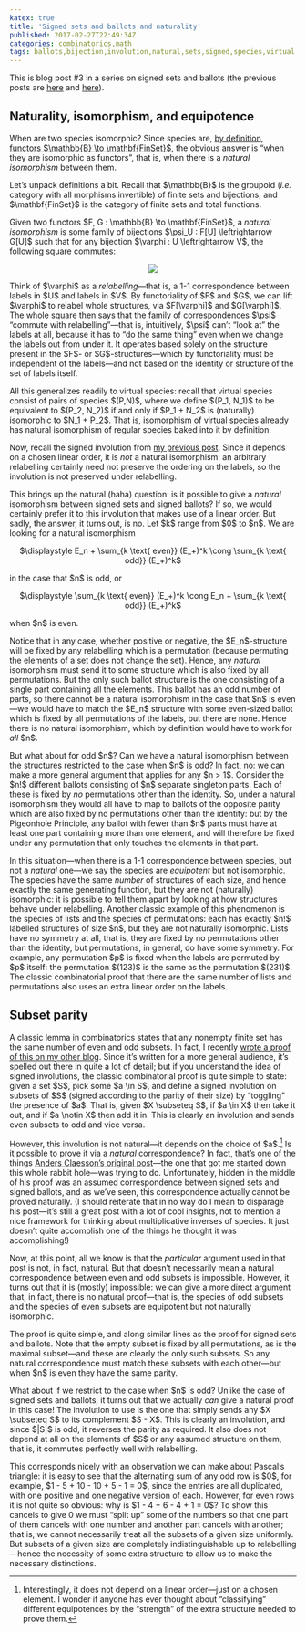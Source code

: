 ```yaml
---
katex: true
title: 'Signed sets and ballots and naturality'
published: 2017-02-27T22:49:34Z
categories: combinatorics,math
tags: ballots,bijection,involution,natural,sets,signed,species,virtual
---
```


<p>This is blog post #3 in a series on signed sets and ballots (the previous posts are <a href="https://byorgey.github.io/blog/posts/2017/02/20/signed-sets-and-ballots-part-1.html">here</a> and <a href="https://byorgey.github.io/blog/posts/2017/02/24/signed-sets-and-ballots-part-2.html">here</a>).</p>
<h2 id="naturality-isomorphism-and-equipotence">Naturality, isomorphism, and equipotence</h2>
<p>When are two species isomorphic? Since species are, <a href="https://byorgey.github.io/blog/posts/2012/11/20/combinatorial-species-definition.html">by definition</a>, <a href="https://byorgey.github.io/blog/posts/2012/12/06/species-definition-clarification-and-exercises.html">functors $\mathbb{B} \to \mathbf{FinSet}$</a>, the obvious answer is “when they are isomorphic as functors”, that is, when there is a <em>natural isomorphism</em> between them.</p>
<p>Let’s unpack definitions a bit. Recall that $\mathbb{B}$ is the groupoid (<em>i.e.</em> category with all morphisms invertible) of finite sets and bijections, and $\mathbf{FinSet}$ is the category of finite sets and total functions.</p>
<p>Given two functors $F, G : \mathbb{B} \to \mathbf{FinSet}$, a <em>natural isomorphism</em> is some family of bijections $\psi_U : F[U] \leftrightarrow G[U]$ such that for any bijection $\varphi : U \leftrightarrow V$, the following square commutes:</p>
<div style="text-align:center;">
<div class="figure">
<img src="http://mathurl.com/zkplcov.png" />

</div>
</div>
<p>Think of $\varphi$ as a <em>relabelling</em>—that is, a 1-1 correspondence between labels in $U$ and labels in $V$. By functoriality of $F$ and $G$, we can lift $\varphi$ to relabel whole structures, via $F[\varphi]$ and $G[\varphi]$. The whole square then says that the family of correspondences $\psi$ “commute with relabelling”—that is, intuitively, $\psi$ can’t “look at” the labels at all, because it has to “do the same thing” even when we change the labels out from under it. It operates based solely on the structure present in the $F$- or $G$-structures—which by functoriality must be independent of the labels—and not based on the identity or structure of the set of labels itself.</p>
<p>All this generalizes readily to virtual species: recall that virtual species consist of pairs of species $(P,N)$, where we define $(P_1, N_1)$ to be equivalent to $(P_2, N_2)$ if and only if $P_1 + N_2$ is (naturally) isomorphic to $N_1 + P_2$. That is, isomorphism of virtual species already has natural isomorphism of regular species baked into it by definition.</p>
<p>Now, recall the signed involution from <a href="https://byorgey.github.io/blog/posts/2017/02/24/signed-sets-and-ballots-part-2.html">my previous post</a>. Since it depends on a chosen linear order, it is <em>not</em> a natural isomorphism: an arbitrary relabelling certainly need not preserve the ordering on the labels, so the involution is not preserved under relabelling.</p>
<p>This brings up the natural (haha) question: is it possible to give a <em>natural</em> isomorphism between signed sets and signed ballots? If so, we would certainly prefer it to this involution that makes use of a linear order. But sadly, the answer, it turns out, is no. Let $k$ range from $0$ to $n$. We are looking for a natural isomorphism</p>
<p><div style="text-align:center;">
$\displaystyle E_n + \sum_{k \text{ even}} (E_+)^k \cong \sum_{k \text{ odd}} (E_+)^k$
</div></p>
<p>in the case that $n$ is odd, or</p>
<p><div style="text-align:center;">
$\displaystyle \sum_{k \text{ even}} (E_+)^k \cong E_n + \sum_{k \text{ odd}} (E_+)^k$
</div></p>
<p>when $n$ is even.</p>
<p>Notice that in any case, whether positive or negative, the $E_n$-structure will be fixed by any relabelling which is a permutation (because permuting the elements of a set does not change the set). Hence, any <em>natural</em> isomorphism must send it to some structure which is also fixed by all permutations. But the only such ballot structure is the one consisting of a single part containing all the elements. This ballot has an odd number of parts, so there cannot be a natural isomorphism in the case that $n$ is even—we would have to match the $E_n$ structure with some even-sized ballot which is fixed by all permutations of the labels, but there are none. Hence there is no natural isomorphism, which by definition would have to work for <em>all</em> $n$.</p>
<p>But what about for odd $n$? Can we have a natural isomorphism between the structures restricted to the case when $n$ is odd? In fact, no: we can make a more general argument that applies for any $n > 1$. Consider the $n!$ different ballots consisting of $n$ separate singleton parts. Each of these is fixed by <em>no</em> permutations other than the identity. So, under a natural isomorphism they would all have to map to ballots of the opposite parity which are also fixed by no permutations other than the identity: but by the Pigeonhole Principle, any ballot with fewer than $n$ parts must have at least one part containing more than one element, and will therefore be fixed under any permutation that only touches the elements in that part.</p>
<p>In this situation—when there is a 1-1 correspondence between species, but not a <em>natural</em> one—we say the species are <em>equipotent</em> but not isomorphic. The species have the same <em>number</em> of structures of each size, and hence exactly the same generating function, but they are not (naturally) isomorphic: it is possible to tell them apart by looking at how structures behave under relabelling. Another classic example of this phenomenon is the species of lists and the species of permutations: each has exactly $n!$ labelled structures of size $n$, but they are not naturally isomorphic. Lists have no symmetry at all, that is, they are fixed by no permutations other than the identity, but permutations, in general, do have some symmetry. For example, any permutation $p$ is fixed when the labels are permuted by $p$ itself: the permutation $(123)$ is the same as the permutation $(231)$. The classic combinatorial proof that there are the same number of lists and permutations also uses an extra linear order on the labels.</p>
<h2 id="subset-parity">Subset parity</h2>
<p>A classic lemma in combinatorics states that any nonempty finite set has the same number of even and odd subsets. In fact, I recently <a href="https://mathlesstraveled.com/2016/12/03/the-mobius-function-proof-part-2-the-subset-parity-lemma/">wrote a proof of this on my other blog</a>. Since it’s written for a more general audience, it’s spelled out there in quite a lot of detail; but if you understand the idea of signed involutions, the classic combinatorial proof is quite simple to state: given a set $S$, pick some $a \in S$, and define a signed involution on subsets of $S$ (signed according to the parity of their size) by “toggling” the presence of $a$. That is, given $X \subseteq S$, if $a \in X$ then take it out, and if $a \notin X$ then add it in. This is clearly an involution and sends even subsets to odd and vice versa.</p>
<p>However, this involution is not natural—it depends on the choice of $a$.<a href="#fn1" class="footnoteRef" id="fnref1"><sup>1</sup></a> Is it possible to prove it via a <em>natural</em> correspondence? In fact, that’s one of the things <a href="http://akc.is/blog/2017-02-18-Inverse-species-and-sign-reversing-involutions.html">Anders Claesson’s original post</a>—the one that got me started down this whole rabbit hole—was trying to do. Unfortunately, hidden in the middle of his proof was an assumed correspondence between signed sets and signed ballots, and as we’ve seen, this correspondence actually cannot be proved naturally. (I should reiterate that in no way do I mean to disparage his post—it’s still a great post with a lot of cool insights, not to mention a nice framework for thinking about multiplicative inverses of species. It just doesn’t quite accomplish one of the things he thought it was accomplishing!)</p>
<p>Now, at this point, all we know is that the <em>particular</em> argument used in that post is not, in fact, natural. But that doesn’t necessarily mean a natural correspondence between even and odd subsets is impossible. However, it turns out that it is (mostly) impossible: we can give a more direct argument that, in fact, there is no natural proof—that is, the species of odd subsets and the species of even subsets are equipotent but not naturally isomorphic.</p>
<p>The proof is quite simple, and along similar lines as the proof for signed sets and ballots. Note that the empty subset is fixed by all permutations, as is the maximal subset—and these are clearly the only such subsets. So any natural correspondence must match these subsets with each other—but when $n$ is even they have the same parity.</p>
<p>What about if we restrict to the case when $n$ is odd? Unlike the case of signed sets and ballots, it turns out that we actually <em>can</em> give a natural proof in this case! The involution to use is the one that simply sends any $X \subseteq S$ to its complement $S - X$. This is clearly an involution, and since $|S|$ is odd, it reverses the parity as required. It also does not depend at all on the elements of $S$ or any assumed structure on them, that is, it commutes perfectly well with relabelling.</p>
<p>This corresponds nicely with an observation we can make about Pascal’s triangle: it is easy to see that the alternating sum of any odd row is $0$, for example, $1 - 5 + 10 - 10 + 5 - 1 = 0$, since the entries are all duplicated, with one positive and one negative version of each. However, for even rows it is not quite so obvious: why is $1 - 4 + 6 - 4 + 1 = 0$? To show this cancels to give 0 we must “split up” some of the numbers so that one part of them cancels with one number and another part cancels with another; that is, we cannot necessarily treat all the subsets of a given size uniformly. But subsets of a given size are completely indistinguishable up to relabelling—hence the necessity of some extra structure to allow us to make the necessary distinctions.</p>
<div class="footnotes">
<hr />
<ol>
<li id="fn1"><p>Interestingly, it does not depend on a linear order—just on a chosen element. I wonder if anyone has ever thought about “classifying” different equipotences by the “strength” of the extra structure needed to prove them.<a href="#fnref1">↩</a></p></li>
</ol>
</div>


